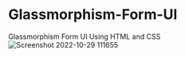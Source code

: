 # Glassmorphism-Form-UI
Glassmorphism Form UI Using HTML and CSS
![Screenshot 2022-10-29 111655](https://user-images.githubusercontent.com/62028116/198816056-c46653c7-73db-4e7c-901d-9ef103fb69ac.png)
